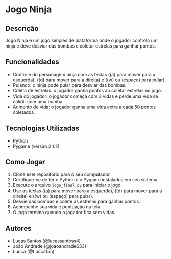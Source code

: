 # Jogo Ninja

## Descrição

Jogo Ninja é um jogo simples de plataforma onde o jogador controla um ninja e deve desviar das bombas e coletar estrelas para ganhar pontos.

## Funcionalidades

- Controle do personagem ninja com as teclas ((a) para mover para a esquerda), ((d) para mover para a direita) e ((w) ou (espaço) para pular).
- Pulando: o ninja pode pular para desviar das bombas.
- Coleta de estrelas: o jogador ganha pontos ao coletar estrelas no jogo.
- Vida do jogador: o jogador começa com 3 vidas e perde uma vida se colidir com uma bomba.
- Aumento de vida: o jogador ganha uma vida extra a cada 50 pontos coletados.

## Tecnologias Utilizadas

- Python
- Pygame (versão 2.1.2)

## Como Jogar

1. Clone este repositório para o seu computador.
2. Certifique-se de ter o Python e o Pygame instalados em seu sistema.
3. Execute o arquivo `jogo_final.py` para iniciar o jogo.
4. Use as teclas ((a) para mover para a esquerda), ((d) para mover para a direita) e ((w) ou (espaço) para pular).
5. Desvie das bombas e colete as estrelas para ganhar pontos.
6. Acompanhe sua vida e pontuação na tela.
7. O jogo termina quando o jogador fica sem vidas.

## Autores

- Lucas Santos (@lucassantoss4)
- João Andrade (@joaoandrade633)
- Lucca (@Lucca15n)
